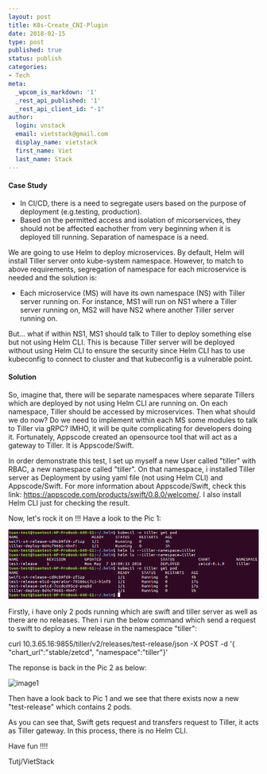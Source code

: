 ```yaml
---
layout: post
title: K8s-Create_CNI-Plugin
date: 2018-02-15
type: post
published: true
status: publish
categories:
- Tech
meta:
  _wpcom_is_markdown: '1'
  _rest_api_published: '1'
  _rest_api_client_id: "-1"
author:
  login: vnstack
  email: vietstack@gmail.com
  display_name: vietstack
  first_name: Viet
  last_name: Stack
---
```


#### Case Study

- In CI/CD, there is a need to segregate users based on the purpose of deployment (e.g.testing, production).
- Based on the permitted access and isolation of micorservices, they should not be affected eachother from very beginning when it is deployed till running. Separation of namespace is a need.

We are going to use Helm to deploy microservices. By default, Helm will install Tiller server onto kube-system namespace. However, to match to above requirements, segregation of namespace for each microservice is needed and the solution is:

- Each microservice (MS) will have its own namespace (NS) with Tiller server running on. For instance, MS1 will run on NS1 where a Tiller server running on, MS2 will have NS2 where another Tiller server running on.

But... what if within NS1, MS1 should talk to Tiller to deploy something else but not using Helm CLI. This is because Tiller server will be deployed without using Helm CLI to ensure the security since Helm CLI has to use kubeconfig to connect to cluster and that kubeconfig is a vulnerable point. 

#### Solution

So, imagine that, there will be separate namespaces where separate Tillers which are deployed by not using Helm CLI are running on. On each namespace, Tiller should be accessed by microservices. Then what should we do now? Do we need to implement within each MS some modules to talk to Tiller via gRPC? IMHO, it will be quite complicating for developers doing it. Fortunately, Appscode created an opensource tool that will act as a gateway to Tiller. It is Appscode/Swift.

In order demonstrate this test, I set up myself a new User called "tiller" with RBAC, a new namespace called "tiller". On that namespace, i installed Tiller server as Deployment by using yaml file (not using Helm CLI) and Appscode/Swift. For more information about Appscode/Swift, check this link: https://appscode.com/products/swift/0.8.0/welcome/. I also install Helm CLI just for checking the result. 

Now, let's rock it on !!! Have a look to the Pic 1: 

![image1](../pictures/swift_process.png)

Firstly, i have only 2 pods running which are swift and tiller server as well as there are no releases. Then i run the below command which send a request to swift to deploy a new release in the namespace "tiller":

curl 10.3.65.16:9855/tiller/v2/releases/test-release/json -X POST -d '{ "chart_url":"stable/zetcd", "namespace":"tiller"}'

The reponse is back in the Pic 2 as below:

![image1](../pictures/swift_api.png)

Then have a look back to Pic 1 and we see that there exists now a new "test-release" which contains 2 pods.

As you can see that, Swift gets request and transfers request to Tiller, it acts as Tiller gateway. In this process, there is no Helm CLI.


Have fun !!!! 

Tutj/VietStack
